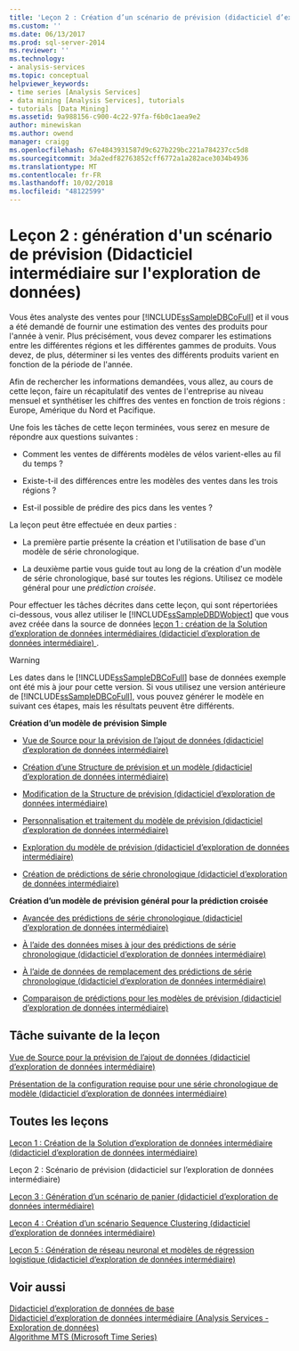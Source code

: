 ```yaml
---
title: 'Leçon 2 : Création d’un scénario de prévision (didacticiel d’exploration de données intermédiaire) | Microsoft Docs'
ms.custom: ''
ms.date: 06/13/2017
ms.prod: sql-server-2014
ms.reviewer: ''
ms.technology:
- analysis-services
ms.topic: conceptual
helpviewer_keywords:
- time series [Analysis Services]
- data mining [Analysis Services], tutorials
- tutorials [Data Mining]
ms.assetid: 9a988156-c900-4c22-97fa-f6b0c1aea9e2
author: minewiskan
ms.author: owend
manager: craigg
ms.openlocfilehash: 67e4843931587d9c627b229bc221a784237cc5d8
ms.sourcegitcommit: 3da2edf82763852cff6772a1a282ace3034b4936
ms.translationtype: MT
ms.contentlocale: fr-FR
ms.lasthandoff: 10/02/2018
ms.locfileid: "48122599"
---
```

# <a name="lesson-2-building-a-forecasting-scenario-intermediate-data-mining-tutorial"></a>Leçon 2 : génération d'un scénario de prévision (Didacticiel intermédiaire sur l'exploration de données)
  Vous êtes analyste des ventes pour [!INCLUDE[ssSampleDBCoFull](../includes/sssampledbcofull-md.md)] et il vous a été demandé de fournir une estimation des ventes des produits pour l'année à venir. Plus précisément, vous devez comparer les estimations entre les différentes régions et les différentes gammes de produits. Vous devez, de plus, déterminer si les ventes des différents produits varient en fonction de la période de l'année.  
  
 Afin de rechercher les informations demandées, vous allez, au cours de cette leçon, faire un récapitulatif des ventes de l'entreprise au niveau mensuel et synthétiser les chiffres des ventes en fonction de trois régions : Europe, Amérique du Nord et Pacifique.  
  
 Une fois les tâches de cette leçon terminées, vous serez en mesure de répondre aux questions suivantes :  
  
-   Comment les ventes de différents modèles de vélos varient-elles au fil du temps ?  
  
-   Existe-t-il des différences entre les modèles des ventes dans les trois régions ?  
  
-   Est-il possible de prédire des pics dans les ventes ?  
  
 La leçon peut être effectuée en deux parties :  
  
-   La première partie présente la création et l'utilisation de base d'un modèle de série chronologique.  
  
-   La deuxième partie vous guide tout au long de la création d'un modèle de série chronologique, basé sur toutes les régions. Utilisez ce modèle général pour une *prédiction croisée*.  
  
 Pour effectuer les tâches décrites dans cette leçon, qui sont répertoriées ci-dessous, vous allez utiliser le [!INCLUDE[ssSampleDBDWobject](../includes/sssampledbdwobject-md.md)] que vous avez créée dans la source de données [leçon 1 : création de la Solution d’exploration de données intermédiaires &#40;didacticiel d’exploration de données intermédiaire&#41; ](../../2014/tutorials/lesson-1-create-solution-intermediate-data-mining-tutorial.md).  
  
> [!WARNING]  
>  Les dates dans le [!INCLUDE[ssSampleDBCoFull](../includes/sssampledbcofull-md.md)] base de données exemple ont été mis à jour pour cette version. Si vous utilisez une version antérieure de [!INCLUDE[ssSampleDBCoFull](../includes/sssampledbcofull-md.md)], vous pouvez générer le modèle en suivant ces étapes, mais les résultats peuvent être différents.  
  
 **Création d’un modèle de prévision Simple**  
  
-   [Vue de Source pour la prévision de l’ajout de données &#40;didacticiel d’exploration de données intermédiaire&#41;](../../2014/tutorials/adding-a-data-source-view-for-forecasting-intermediate-data-mining-tutorial.md)  
  
-   [Création d’une Structure de prévision et un modèle &#40;didacticiel d’exploration de données intermédiaire&#41;](../../2014/tutorials/creating-a-forecasting-structure-and-model-intermediate-data-mining-tutorial.md)  
  
-   [Modification de la Structure de prévision &#40;didacticiel d’exploration de données intermédiaire&#41;](../../2014/tutorials/modifying-the-forecasting-structure-intermediate-data-mining-tutorial.md)  
  
-   [Personnalisation et traitement du modèle de prévision &#40;didacticiel d’exploration de données intermédiaire&#41;](../../2014/tutorials/customize-process-forecasting-model-intermediate-data-mining-tutorial.md)  
  
-   [Exploration du modèle de prévision &#40;didacticiel d’exploration de données intermédiaire&#41;](../../2014/tutorials/exploring-the-forecasting-model-intermediate-data-mining-tutorial.md)  
  
-   [Création de prédictions de série chronologique &#40;didacticiel d’exploration de données intermédiaire&#41;](../../2014/tutorials/creating-time-series-predictions-intermediate-data-mining-tutorial.md)  
  
 **Création d’un modèle de prévision général pour la prédiction croisée**  
  
-   [Avancée des prédictions de série chronologique &#40;didacticiel d’exploration de données intermédiaire&#41;](../../2014/tutorials/advanced-time-series-predictions-intermediate-data-mining-tutorial.md)  
  
-   [À l’aide des données mises à jour des prédictions de série chronologique &#40;didacticiel d’exploration de données intermédiaire&#41;](../../2014/tutorials/time-series-predictions-using-updated-data-intermediate-data-mining-tutorial.md)  
  
-   [À l’aide de données de remplacement des prédictions de série chronologique &#40;didacticiel d’exploration de données intermédiaire&#41;](../../2014/tutorials/time-series-predictions-replacement-data-intermediate-data-mining.md)  
  
-   [Comparaison de prédictions pour les modèles de prévision &#40;didacticiel d’exploration de données intermédiaire&#41;](../../2014/tutorials/comparing-predictions-for-forecasting-models-intermediate-data-mining-tutorial.md)  
  
## <a name="next-task-in-lesson"></a>Tâche suivante de la leçon  
 [Vue de Source pour la prévision de l’ajout de données &#40;didacticiel d’exploration de données intermédiaire&#41;](../../2014/tutorials/adding-a-data-source-view-for-forecasting-intermediate-data-mining-tutorial.md)  
  
 [Présentation de la configuration requise pour une série chronologique de modèle &#40;didacticiel d’exploration de données intermédiaire&#41;](../../2014/tutorials/time-series-model-requirements-intermediate-data-mining-tutorial.md)  
  
## <a name="all-lessons"></a>Toutes les leçons  
 [Leçon 1 : Création de la Solution d’exploration de données intermédiaire &#40;didacticiel d’exploration de données intermédiaire&#41;](../../2014/tutorials/lesson-1-create-solution-intermediate-data-mining-tutorial.md)  
  
 Leçon 2 : Scénario de prévision (didacticiel sur l’exploration de données intermédiaire)  
  
 [Leçon 3 : Génération d’un scénario de panier &#40;didacticiel d’exploration de données intermédiaire&#41;](../../2014/tutorials/lesson-3-building-a-market-basket-scenario-intermediate-data-mining-tutorial.md)  
  
 [Leçon 4 : Création d’un scénario Sequence Clustering &#40;didacticiel d’exploration de données intermédiaire&#41;](../../2014/tutorials/lesson-4-build-sequence-clustering-scenario-intermediate-data-mining.md)  
  
 [Leçon 5 : Génération de réseau neuronal et modèles de régression logistique &#40;didacticiel d’exploration de données intermédiaire&#41;](../../2014/tutorials/lesson-5-build-models-intermediate-data-mining-tutorial.md)  
  
## <a name="see-also"></a>Voir aussi  
 [Didacticiel d’exploration de données de base](../../2014/tutorials/basic-data-mining-tutorial.md)   
 [Didacticiel d’exploration de données intermédiaire &#40;Analysis Services - Exploration de données&#41;](../../2014/tutorials/intermediate-data-mining-tutorial-analysis-services-data-mining.md)   
 [Algorithme MTS (Microsoft Time Series)](../../2014/analysis-services/data-mining/microsoft-time-series-algorithm.md)  
  
  
